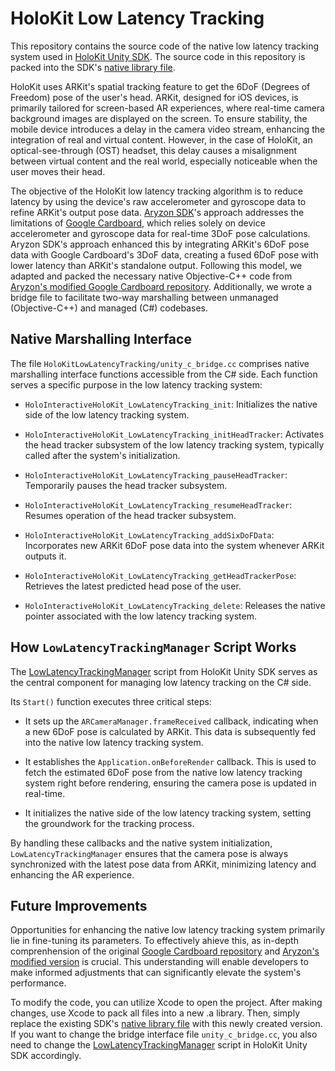 # HoloKit Low Latency Tracking

This repository contains the source code of the native low latency tracking system used in [HoloKit Unity SDK](https://github.com/holokit/holokit-unity-sdk). The source code in this repository is packed into the SDK's [native library file](https://github.com/holokit/holokit-unity-sdk/blob/main/Runtime/iOS/NativeLibrary/libHoloKitLowLatencyTracking.a).

HoloKit uses ARKit's spatial tracking feature to get the 6DoF (Degrees of Freedom) pose of the user's head. ARKit, designed for iOS devices, is primarily tailored for screen-based AR experiences, where real-time camera background images are displayed on the screen. To ensure stability, the mobile device introduces a delay in the camera video stream, enhancing the integration of real and virtual content. However, in the case of HoloKit, an optical-see-through (OST) headset, this delay causes a misalignment between virtual content and the real world, especially noticeable when the user moves their head.

The objective of the HoloKit low latency tracking algorithm is to reduce latency by using the device's raw accelerometer and gyroscope data to refine ARKit's output pose data. [Aryzon SDK](https://github.com/Aryzon/unity-sdk)'s approach addresses the limitations of [Google Cardboard](https://github.com/googlevr/cardboard), which relies solely on device accelerometer and gyroscope data for real-time 3DoF pose calculations. Aryzon SDK's approach enhanced this by integrating ARKit's 6DoF pose data with Google Cardboard's 3DoF data, creating a fused 6DoF pose with lower latency than ARKit's standalone output. Following this model, we adapted and packed the necessary native Objective-C++ code from [Aryzon's modified Google Cardboard repository](https://github.com/Aryzon/cardboard/tree/main). Additionally, we wrote a bridge file to facilitate two-way marshalling between unmanaged (Objective-C++) and managed (C#) codebases.

## Native Marshalling Interface

The file `HoloKitLowLatencyTracking/unity_c_bridge.cc` comprises native marshalling interface functions accessible from the C# side. Each function serves a specific purpose in the low latency tracking system:

- `HoloInteractiveHoloKit_LowLatencyTracking_init`: Initializes the native side of the low latency tracking system.

- `HoloInteractiveHoloKit_LowLatencyTracking_initHeadTracker`: Activates the head tracker subsystem of the low latency tracking system, typically called after the system's initialization.

- `HoloInteractiveHoloKit_LowLatencyTracking_pauseHeadTracker`: Temporarily pauses the head tracker subsystem.

- `HoloInteractiveHoloKit_LowLatencyTracking_resumeHeadTracker`: Resumes operation of the head tracker subsystem.

- `HoloInteractiveHoloKit_LowLatencyTracking_addSixDoFData`: Incorporates new ARKit 6DoF pose data into the system whenever ARKit outputs it.

- `HoloInteractiveHoloKit_LowLatencyTracking_getHeadTrackerPose`: Retrieves the latest predicted head pose of the user.

- `HoloInteractiveHoloKit_LowLatencyTracking_delete`: Releases the native pointer associated with the low latency tracking system.

## How `LowLatencyTrackingManager` Script Works

The [LowLatencyTrackingManager](https://github.com/holoi/holokit-unity-sdk/blob/main/Runtime/LowLatencyTrackingManager.cs) script from HoloKit Unity SDK serves as the central component for managing low latency tracking on the C# side.

Its `Start()` function executes three critical steps:

- It sets up the `ARCameraManager.frameReceived` callback, indicating when a new 6DoF pose is calculated by ARKit. This data is subsequently fed into the native low latency tracking system.

- It establishes the `Application.onBeforeRender` callback. This is used to fetch the estimated 6DoF pose from the native low latency tracking system right before rendering, ensuring the camera pose is updated in real-time.

- It initializes the native side of the low latency tracking system, setting the groundwork for the tracking process.

By handling these callbacks and the native system initialization, `LowLatencyTrackingManager` ensures that the camera pose is always synchronized with the latest pose data from ARKit, minimizing latency and enhancing the AR experience.

## Future Improvements

Opportunities for enhancing the native low latency tracking system primarily lie in fine-tuning its parameters. To effectively ahieve this, as in-depth comprenhension of the original [Google Cardboard repository](https://github.com/googlevr/cardboard) and [Aryzon's modified version](https://github.com/Aryzon/cardboard/tree/main) is crucial. This understanding will enable developers to make informed adjustments that can significantly elevate the system's performance.

To modify the code, you can utilize Xcode to open the project. After making changes, use Xcode to pack all files into a new .a library. Then, simply replace the existing SDK's [native library file](https://github.com/holoi/holokit-unity-sdk/blob/main/Runtime/iOS/NativeLibrary/libHoloKitLowLatencyTracking.a) with this newly created version. If you want to change the bridge interface file `unity_c_bridge.cc`, you also need to change the [LowLatencyTrackingManager](https://github.com/holoi/holokit-unity-sdk/blob/main/Runtime/LowLatencyTrackingManager.cs) script in HoloKit Unity SDK accordingly.
